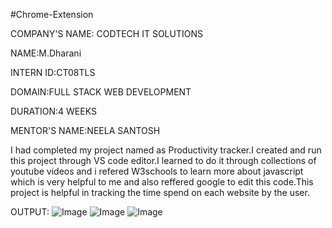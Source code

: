 #Chrome-Extension

COMPANY'S NAME: CODTECH IT SOLUTIONS

NAME:M.Dharani

INTERN ID:CT08TLS

DOMAIN:FULL STACK WEB DEVELOPMENT

DURATION:4 WEEKS

MENTOR'S NAME:NEELA SANTOSH

I had completed my project named as Productivity tracker.I created and run this project through VS code editor.I learned to do it through collections of youtube videos and i refered W3schools to learn more about javascript which is very helpful to me and also reffered google to edit this code.This project is helpful in tracking the time spend on each website by the user.

OUTPUT: 
![Image](https://github.com/user-attachments/assets/78187579-e107-459e-b1d0-48933446a0e4)
![Image](https://github.com/user-attachments/assets/70085e0b-8cc4-49a0-8a7b-c79804493e22)
![Image](https://github.com/user-attachments/assets/8d931e5a-3fea-42db-9db9-b0eeca055310)
